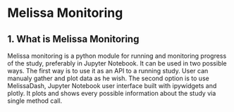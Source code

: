 # Melissa Monitoring

## 1. What is Melissa Monitoring
Melissa monitoring is a python module for running and monitoring progress of the study, preferably in Jupyter Notebook. It can be used in two possible ways. The first way is to use it as an API to a running study. User can manualy gather and plot data as he wish. The second option is to use MelissaDash, Jupyter Notebook user interface built with ipywidgets and plotly. It plots and shows every possible information about the study via single method call.